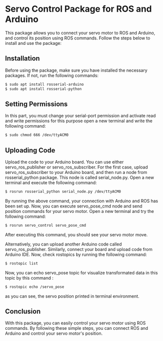 # Servo Control Package for ROS and Arduino

This package allows you to connect your servo motor to ROS and Arduino, and control its position using ROS commands. Follow the steps below to install and use the package:

## Installation

Before using the package, make sure you have installed the necessary packages. If not, run the following commands:

```bash
$ sudo apt install rosserial-arduino
$ sudo apt install rosserial-python
```

## Setting Permissions

In this part, you must change your serial-port permission and activate read and write permissions for this purpose open a new terminal and write the following command:

```bash
$ sudo chmod 666 /dev/ttyACM0
```

## Uploading Code

Upload the code to your Arduino board. You can use either servo_ros_publisher or servo_ros_subscriber. For the first case, upload servo_ros_subscriber to your Arduino board, and then run a node from rosserial_python package. This node is called serial_node.py. Open a new terminal and execute the following command:

```bash
$ rosrun rosserial_python serial_node.py /dev/ttyACM0
```

By running the above command, your connection with Arduino and ROS has been set up. Now, you can execute servo_pose_cmd node and send position commands for your servo motor. Open a new terminal and try the following command:

```bash
$ rosrun servo_control servo_pose_cmd
```

After executing this command, you should see your servo motor move.

Alternatively, you can upload another Arduino code called servo_ros_publisher. Similarly, connect your board and upload code from Arduino IDE. Now, check rostopics by running the following command:

```bash
$ rostopic list
```

Now, you can echo servo_pose topic for visualize transformated data in this topic by this command :

```bash
$ rostopic echo /servo_pose
```

as you can see, the servo position printed in terminal environment.

## Conclusion

With this package, you can easily control your servo motor using ROS commands. By following these simple steps, you can connect ROS and Arduino and control your servo motor's position.
